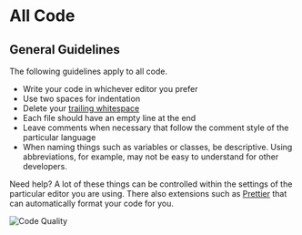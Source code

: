 # All Code
## General Guidelines

The following guidelines apply to all code.

* Write your code in whichever editor you prefer
* Use two spaces for indentation
* Delete your [trailing whitespace][space]
* Each file should have an empty line at the end
* Leave comments when necessary that follow the comment style of the particular language
* When naming things such as variables or classes, be descriptive. Using abbreviations, for example, may not be easy to understand for other developers.

Need help? A lot of these things can be controlled within the settings of the particular editor you are using. There also extensions such as [Prettier][prettier] that can automatically format your code for you.

![Code Quality][xkcd]

[space]: http://programmers.stackexchange.com/questions/121555/why-is-trailing-whitespace-a-big-deal
[xkcd]: http://imgs.xkcd.com/comics/code_quality_2.png
[prettier]: https://prettier.io/

